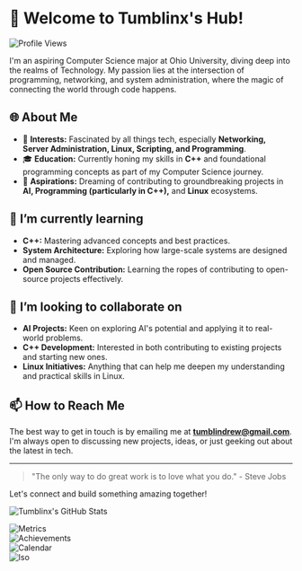 # 👋 Welcome to Tumblinx's Hub!

![Profile Views](https://komarev.com/ghpvc/?username=tumblinx&color=green)

I'm an aspiring Computer Science major at Ohio University, diving deep into the realms of Technology. My passion lies at the intersection of programming, networking, and system administration, where the magic of connecting the world through code happens.

## 🌐 About Me

- 🤖 **Interests:** Fascinated by all things tech, especially **Networking, Server Administration, Linux, Scripting, and Programming**.
- 🎓 **Education:** Currently honing my skills in **C++** and foundational programming concepts as part of my Computer Science journey.
- 🚀 **Aspirations:** Dreaming of contributing to groundbreaking projects in **AI, Programming (particularly in C++),** and **Linux** ecosystems.

## 🌱 I’m currently learning

- **C++:** Mastering advanced concepts and best practices.
- **System Architecture:** Exploring how large-scale systems are designed and managed.
- **Open Source Contribution:** Learning the ropes of contributing to open-source projects effectively.

## 💞️ I’m looking to collaborate on

- **AI Projects:** Keen on exploring AI's potential and applying it to real-world problems.
- **C++ Development:** Interested in both contributing to existing projects and starting new ones.
- **Linux Initiatives:** Anything that can help me deepen my understanding and practical skills in Linux.

## 📫 How to Reach Me

The best way to get in touch is by emailing me at **tumblindrew@gmail.com**. I'm always open to discussing new projects, ideas, or just geeking out about the latest in tech.

---

> "The only way to do great work is to love what you do." - Steve Jobs

Let's connect and build something amazing together!

![Tumblinx's GitHub Stats](https://github-readme-stats.vercel.app/api?username=tumblinx&show_icons=true&theme=radical)

![Metrics](/github-metrics.svg)
<br/>
![Achievements](/metrics.plugin.achievements.compact.svg)
<br/>
![Calendar](/metrics.plugin.calendar.full.svg)
<br/>
![Iso](/metrics.plugin.isocalendar.fullyear.svg)
